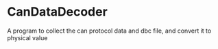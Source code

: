 # CanDataDecoder
A program to collect the can protocol data and dbc file, and convert it to physical value
